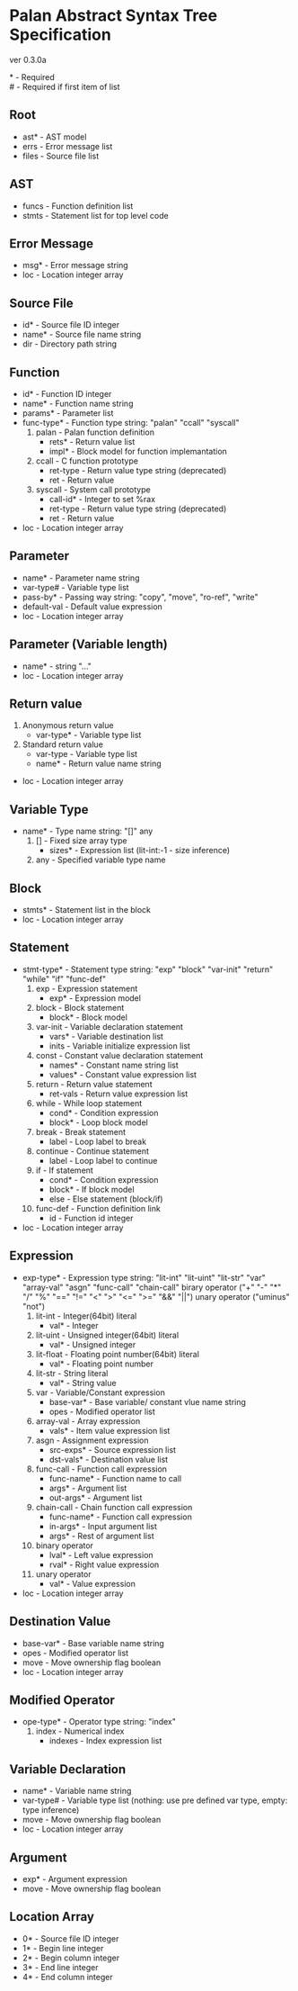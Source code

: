 Palan Abstract Syntax Tree Specification
========================================

ver 0.3.0a

\* - Required  
\# - Required if first item of list 

Root
----
* ast\* - AST model
* errs	- Error message list
* files - Source file list

AST
---
* funcs - Function definition list
* stmts - Statement list for top level code

Error Message
-------------
* msg\* - Error message string
* loc - Location integer array

Source File
-----------
* id\* - Source file ID integer
* name\* - Source file name string
* dir - Directory path string

Function
--------
* id\* - Function ID integer
* name\* - Function name string
* params\* - Parameter list
* func-type\* - Function type string: "palan" "ccall" "syscall"
	1. palan - Palan function definition
		* rets\* - Return value list
		* impl\* - Block model for function implemantation
	2. ccall - C function prototype
		* ret-type - Return value type string (deprecated)
		* ret - Return value
	3. syscall - System call prototype
		* call-id\* - Integer to set %rax
		* ret-type - Return value type string (deprecated)
		* ret - Return value
* loc - Location integer array

Parameter
---------
* name\* - Parameter name string
* var-type\# - Variable type list
* pass-by\* - Passing way string: "copy", "move", "ro-ref", "write"
* default-val - Default value expression
* loc - Location integer array

Parameter (Variable length)
---------
* name\* - string "..."
* loc - Location integer array

Return value
------------
1. Anonymous return value
	* var-type\* - Variable type list
2. Standard return value
	* var-type - Variable type list
	* name\* - Return value name string
* loc - Location integer array

Variable Type
-------------
* name\* - Type name string: "[]" any
	1. [] - Fixed size array type
		* sizes\* - Expression list (lit-int:-1 - size inference)
	2. any - Specified variable type name

Block
------
* stmts\* - Statement list in the block
* loc - Location integer array

Statement
---------
* stmt-type\* - Statement type string:
	"exp" "block" "var-init" "return" "while" "if" "func-def"
	1. exp - Expression statement
		* exp\* - Expression model
	2. block - Block statement
		* block\* - Block model
	3. var-init - Variable declaration statement
		* vars\* - Variable destination list
		* inits - Variable initialize expression list
	4. const - Constant value declaration statement
		* names\* - Constant name string list
		* values\* - Constant value expression list
	5. return - Return value statement
		* ret-vals - Return value expression list
	6. while - While loop statement
		* cond\* - Condition expression
		* block\* - Loop block model
	7. break - Break statement
		* label - Loop label to break
	8. continue - Continue statement
		* label - Loop label to continue
	9. if - If statement
		* cond\* - Condition expression
		* block\* - If block model
		* else - Else statement (block/if)
	10. func-def - Function definition link
		* id - Function id integer
* loc - Location integer array

Expression
----------
* exp-type\* - Expression type string:
	"lit-int" "lit-uint" "lit-str" "var" "array-val"
	"asgn" "func-call" "chain-call"
	birary operator ("+" "-" "*" "/" "%" "==" "!=" "<" ">" "<=" ">=" "&&" "||")
	unary operator ("uminus" "not")
	1. lit-int - Integer(64bit) literal
		* val\* - Integer
	2. lit-uint - Unsigned integer(64bit) literal
		* val\* - Unsigned integer
	3. lit-float - Floating point number(64bit) literal
		* val\* - Floating point number
	4. lit-str - String literal
		* val\* - String value
	5. var - Variable/Constant expression
		* base-var\* - Base variable/ constant vlue name string
		* opes - Modified operator list
	6. array-val - Array expression
		* vals\* - Item value expression list
	7. asgn - Assignment expression
		* src-exps\* - Source expression list
		* dst-vals\* - Destination value list
	8. func-call - Function call expression
		* func-name\* - Function name to call
		* args\* - Argument list
		* out-args\* - Argument list
	9. chain-call - Chain function call expression
		* func-name\* - Function call expression 
		* in-args\* - Input argument list
		* args\* - Rest of argument list
	10. binary operator
		* lval\* -	Left value expression
		* rval\* -	Right value expression
	11. unary operator
		* val\* -	Value expression
* loc - Location integer array

Destination Value
------------------
* base-var\* - Base variable name string
* opes - Modified operator list
* move - Move ownership flag boolean
* loc - Location integer array

Modified Operator
-----------------
* ope-type\* - Operator type string: "index"
	1. index - Numerical index
		* indexes - Index expression list

Variable Declaration
--------------------
* name\* - Variable name string
* var-type\# - Variable type list (nothing: use pre defined var type, empty: type inference)
* move - Move ownership flag boolean
* loc - Location integer array

Argument
--------
* exp\* - Argument expression
* move - Move ownership flag boolean

Location Array
--------------
* 0\* - Source file ID integer
* 1\* - Begin line integer
* 2\* - Begin column integer
* 3\* - End line integer
* 4\* - End column integer
